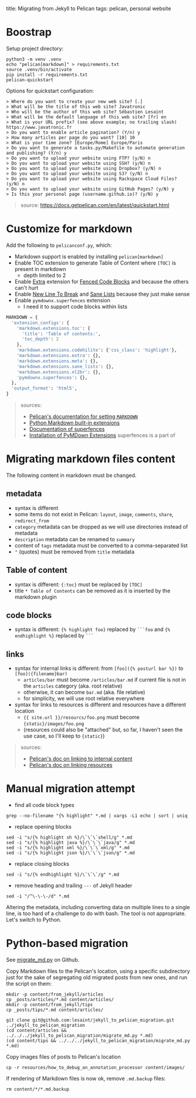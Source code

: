 title: Migrating from Jekyll to Pelican
tags: pelican, personal website


# Boostrap

Setup project directory:

```shell
python3 -m venv .venv
echo "pelican[markdown]" > requirements.txt
source .venv/bin/activate
pip install -r requirements.txt
pelican-quickstart
```

Options for quickstart configuration:

```
> Where do you want to create your new web site? [.] 
> What will be the title of this web site? Javatronic
> Who will be the author of this web site? Sébastien Lesaint
> What will be the default language of this web site? [fr] en
> What is your URL prefix? (see above example; no trailing slash) https://www.javatronic.fr
> Do you want to enable article pagination? (Y/n) y
> How many articles per page do you want? [10] 10
> What is your time zone? [Europe/Rome] Europe/Paris
> Do you want to generate a tasks.py/Makefile to automate generation and publishing? (Y/n) y
> Do you want to upload your website using FTP? (y/N) n
> Do you want to upload your website using SSH? (y/N) n
> Do you want to upload your website using Dropbox? (y/N) n
> Do you want to upload your website using S3? (y/N) n
> Do you want to upload your website using Rackspace Cloud Files? (y/N) n
> Do you want to upload your website using GitHub Pages? (y/N) y
> Is this your personal page (username.github.io)? (y/N) y
```

> source: https://docs.getpelican.com/en/latest/quickstart.html


# Customize for markdown

Add the following to `pelicanconf.py`, which:

* Markdown support is enabled by installing `pelican[markdown]`
* Enable TOC extension to generate Table of Content where `[TOC]` is present in markdown
  * depth limited to 2
* Enable [Extra](https://python-markdown.github.io/extensions/extra/) extension for [Fenced Code Blocks](https://python-markdown.github.io/extensions/fenced_code_blocks/) and because the others can't hurt
* Enable [New Line To Break](https://python-markdown.github.io/extensions/nl2br/) and [Sane Lists](https://python-markdown.github.io/extensions/sane_lists/) because they just make sense
* Enable `pymdownx.superfences` extension
  * I need it to support code blocks within lists

```python
MARKDOWN = {
  'extension_configs': {
    'markdown.extensions.toc': {
      'title': 'Table of contents:',
      'toc_depth': 2
    },
    'markdown.extensions.codehilite': {'css_class': 'highlight'},
    'markdown.extensions.extra': {},
    'markdown.extensions.meta': {},
    'markdown.extensions.sane_lists': {},
    'markdown.extensions.nl2br': {},
    'pymdownx.superfences': {},
  },
  'output_format': 'html5',
}
```

> sources:
>
>  * [Pelican's documentation for setting `MARKDOWN`](https://docs.getpelican.com/en/stable/settings.html#basic-settings)
>  * [Python Markdown built-in extensions](https://python-markdown.github.io/extensions/)
>  * [Documentation of superfences](https://facelessuser.github.io/pymdown-extensions/extensions/superfences/)
>  * [Installation of PyMDown Extensions](https://facelessuser.github.io/pymdown-extensions/installation/) superfences is a part of

# Migrating markdown files content

The following content in markdown must be changed.

## metadata
* syntax is different
* some items do not exist in Pelican: `layout`, `image`, `comments`, `share`, `redirect_from`
* `category` metadata can be dropped as we will use directories instead of metadata
* `description` metadata can be renamed to `summary`
* content of `tags` metadata must be converted to a comma-separated list
* `"` (quotes) must be removed from `title` metadata

## Table of content

* syntax is different: `{:toc}` must be replaced by `[TOC]`
* title `* Table of Contents` can be removed as  it is inserted by the markdown plugin

## code blocks

* syntax is different: `{% highlight foo}` replaced by `` ```foo `` and `{% endhighlight %}` replaced by `` ``` ``

## links

* syntax for internal links is different: from `[foo]({% posturl bar %})` to `[foo]({filename}bar)`
    * `articles/bar` must become `/articles/bar.md` if current file is not in the `articles` category (aka. root relative)
    * otherwise, it can become `bar.md` (aka. file relative)
    * for simplicity, we will use root relative everywhere
* syntax for links to resources is different and resources have a different location
    * `{{ site.url }}/resourcs/foo.png` must become `{static}/images/foo.png`
    * (resources could also be "attached" but, so far, I haven't seen the use case, so I'll keep to `{static}`)

> sources:
> 
> * [Pelican's doc on linking to internal content](https://docs.getpelican.com/en/latest/content.html#linking-to-internal-content)
> * [Pelican's doc on linking resources](https://docs.getpelican.com/en/latest/content.html#linking-to-static-files)

# Manual migration attempt

* find all code block types
```shell
grep --no-filename "{% highlight" *.md | xargs -L1 echo | sort | uniq
```
* replace opening blocks
```shell
sed -i "s/{% highlight sh %}/\`\`\`shell/g" *.md 
sed -i "s/{% highlight java %}/\`\`\`java/g" *.md 
sed -i "s/{% highlight xml %}/\`\`\`xml/g" *.md 
sed -i "s/{% highlight json %}/\`\`\`json/g" *.md 
```
* replace closing blocks
```shell
sed -i "s/{% endhighlight %}/\`\`\`/g" *.md
```
* remove heading and trailing `---` of Jekyll header
```shell
sed -i "/^\-\-\-/d" *.md
```

Altering the metadata, including converting data on multiple lines to a single line, is too hard of a challenge to do
with bash. The tool is not appropriate. Let's switch to Python.

# Python-based migration

See [migrate_md.py](https://github.com/lesaint/jekyll_to_pelican_migration/blob/main/migrate_md.py) on Github.

Copy Markdown files to the Pelican's location, using a specific subdirectory just for the sake of 
segregating old migrated posts from new ones, and run the script on them:

```shell
mkdir -p content/from_jekyll/articles
cp _posts/articles/*.md content/articles/
mkdir -p content/from_jekyll/tips
cp _posts/tips/*.md content/articles/
```

```shell
git clone git@github.com:lesaint/jekyll_to_pelican_migration.git ../jekyll_to_pelican_migration
(cd content/articles && ../../../jekyll_to_pelican_migration/migrate_md.py *.md)
(cd content/tips && ../../../jekyll_to_pelican_migration/migrate_md.py *.md)
```

Copy images files of posts to Pelican's location

```shell
cp -r resources/how_to_debug_an_annotation_processor content/images/
```

If rendering of Markdown files is now ok, remove `.md.backup` files:

```shell
rm content/*/*.md.backup
```
